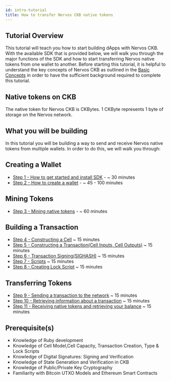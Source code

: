 ```yaml
---
id: intro-tutorial
title: How to transfer Nervos CKB native tokens
---
```


## Tutorial Overview

This tutorial will teach you how to start building dApps with Nervos CKB. With the available SDK that is provided below, we will walk you through the major functions of the SDK and how to start transferring Nervos native tokens from one wallet to another. Before starting this tutorial, it is helpful to understand the key concepts of Nervos CKB as outlined in the [Basic Concepts](https://github.com/nervosnetwork/ckb-sdk-ruby) in order to have the sufficient background required to complete this tutorial.

## Native tokens on CKB
The native token for Nervos CKB is CKBytes. 1 CKByte represents 1 byte of storage on the Nervos network.

## What you will be building
In this tutorial you will be building a way to send and receive Nervos native tokens from multiple wallets. In order to do this, we will walk you through:

## Creating a Wallet
* [Step 1 - How to get started and install SDK](https://github.com/nervosnetwork/ckb-sdk-ruby)  -  ~ 30 minutes
* [Step 2 - How to create a wallet](https://github.com/nervosnetwork/ckb-sdk-ruby) -  ~ 45 - 100 minutes

## Mining Tokens
* [Step 3 - Mining native tokens](https://github.com/nervosnetwork/ckb-sdk-ruby)  -  ~ 60 minutes

## Building a Transaction
* [Step 4 - Constructing a Cell](https://github.com/nervosnetwork/ckb-sdk-ruby) ~ 15 minutes
* [Step 5 - Constructing a Transaction(Cell Inputs, Cell Outputs)](https://github.com/nervosnetwork/ckb-sdk-ruby) ~ 15 minutes
* [Step 6 - Transaction Signing(SIGHASH)](https://github.com/nervosnetwork/ckb-sdk-ruby) ~ 15 minutes
* [Step 7 - Scripts](https://github.com/nervosnetwork/ckb-sdk-ruby) ~ 15 minutes
* [Step 8 - Creating Lock Script](https://github.com/nervosnetwork/ckb-sdk-ruby) ~ 15 minutes

## Transferring Tokens

* [Step 9 - Sending a transaction to the network](https://github.com/nervosnetwork/ckb-sdk-ruby) ~ 15 minutes
* [Step 10 - Retrieving information about a transaction](https://github.com/nervosnetwork/ckb-sdk-ruby) ~ 15 minutes
* [Step 11 - Receiving native tokens and retrieving your balance](https://github.com/nervosnetwork/ckb-sdk-ruby)  ~ 15 minutes

## Prerequisite(s)
* Knowledge of Ruby development
* Knowledge of Cell Model,Cell Capacity, Transaction Creation, Type & Lock Scripts
* Knowledge of Digital Signatures: Signing and Verification
* Knowledge of State Generation and Verification in CKB
* Knowledge of Public/Private Key Cryptography
* Familiarity with Bitcoin UTXO Models and Ethereum Smart Contracts
